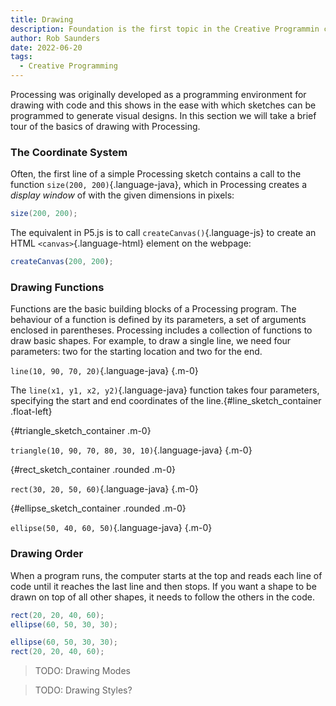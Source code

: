 ```yaml
---
title: Drawing
description: Foundation is the first topic in the Creative Programmin course.
author: Rob Saunders
date: 2022-06-20
tags:
  - Creative Programming
---
```


Processing was originally developed as a programming environment for drawing with code and this shows in the ease with which sketches can be programmed to generate visual designs. In this section we will take a brief tour of the basics of drawing with Processing.

### The Coordinate System
Often, the first line of a simple Processing sketch contains a call to the function `size(200, 200)`{.language-java}, which in Processing creates a _display window_ of with the given dimensions in pixels:  
```java
size(200, 200);
```

The equivalent in P5.js is to call `createCanvas()`{.language-js} to create an HTML `<canvas>`{.language-html} element on the webpage:
```js
createCanvas(200, 200);
```

### Drawing Functions
Functions are the basic building blocks of a Processing program. The behaviour of a function is defined by its parameters, a set of arguments enclosed in parentheses. Processing includes a collection of functions to draw basic shapes. For example, to draw a single line, we need four parameters: two for the starting location and two for the end.

`line(10, 90, 70, 20)`{.language-java} {.m-0}

The `line(x1, y1, x2, y2)`{.language-java} function takes four parameters, specifying the start and end coordinates of the line.{#line_sketch_container .float-left}

<script>new p5( p => { p.setup = () => { p.createCanvas(100, 100); p.background(223); p.line(10, 90, 70, 20); }; }, "line_sketch_container");</script>


<div class="flex flex-col gap-4">
  <div class="flex flex-row gap-4">

  </div><div class="flex flex-row gap-4">

{#triangle_sketch_container .m-0}

`triangle(10, 90, 70, 80, 30, 10)`{.language-java} {.m-0}

<script>new p5( p => { p.setup = () => { p.createCanvas(100, 100); p.background(223); p.triangle(10, 90, 70, 80, 30, 10); }; }, "triangle_sketch_container");</script>

  </div><div class="flex flex-row gap-4">

{#rect_sketch_container .rounded .m-0}

`rect(30, 20, 50, 60)`{.language-java} {.m-0}

<script>new p5( p => { p.setup = () => { p.createCanvas(100, 100); p.background(223); p.rect(30, 20, 50, 60); }; }, "rect_sketch_container");</script>

  </div><div class="flex flex-row gap-4">

{#ellipse_sketch_container .rounded .m-0}

`ellipse(50, 40, 60, 50)`{.language-java} {.m-0}

<script>new p5( p => { p.setup = () => { p.createCanvas(100, 100); p.background(223); p.ellipse(50, 40, 60, 50); }; }, "ellipse_sketch_container");</script>

  </div>
</div>

### Drawing Order
When a program runs, the computer starts at the top and reads each line of code until it reaches the last line and then stops. If you want a shape to be drawn on top of all other shapes, it needs to follow the others in the code.

```java
rect(20, 20, 40, 60);
ellipse(60, 50, 30, 30);
```

<div id="order_sketch1_container"></div>
<script>
  const order_sketch1 = p => {
    p.setup = function() {
      p.createCanvas(100, 100);
      p.background(255 - 32);
      p.rect(20, 20, 40, 60);
      p.ellipse(60, 50, 30, 30);
    };
  };
  new p5(order_sketch1, "order_sketch1_container");
</script>

```java
ellipse(60, 50, 30, 30);
rect(20, 20, 40, 60);
```

<div id="order_sketch2_container"></div>
<script>
  const order_sketch2 = p => {
    p.setup = function() {
      p.createCanvas(100, 100);
      p.background(255 - 32);
      p.ellipse(60, 50, 30, 30);
      p.rect(20, 20, 40, 60);
    };
  };
  new p5(order_sketch2, "order_sketch2_container");
</script>

> TODO: Drawing Modes

> TODO: Drawing Styles?
